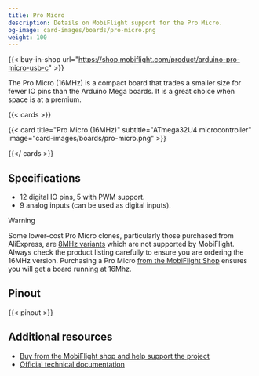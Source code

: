```yaml
---
title: Pro Micro
description: Details on MobiFlight support for the Pro Micro.
og-image: card-images/boards/pro-micro.png
weight: 100
---
```


{{< buy-in-shop url="https://shop.mobiflight.com/product/arduino-pro-micro-usb-c" >}}

The Pro Micro (16MHz) is a compact board that trades a smaller size for fewer IO pins than the Arduino Mega boards. It is a great choice when space is at a premium.

{{< cards >}}

{{< card title="Pro Micro (16MHz)" subtitle="ATmega32U4 microcontroller" image="card-images/boards/pro-micro.png" >}}

{{</ cards >}}

## Specifications

- 12 digital IO pins, 5 with PWM support.
- 9 analog inputs (can be used as digital inputs).

> [!WARNING]
> Some lower-cost Pro Micro clones, particularly those purchased from AliExpress, are
> [8MHz variants](/boards/unsupported/pro-micro-8mhz) which are not supported by MobiFlight.
> Always check the product listing carefully to ensure
> you are ordering the 16MHz version. Purchasing a Pro Micro
> [from the MobiFlight Shop](https://shop.mobiflight.com/product/arduino-pro-micro-usb-c) ensures
> you will get a board running at 16Mhz.

## Pinout

{{< pinout >}}

## Additional resources

- [Buy from the MobiFlight shop and help support the project](https://shop.mobiflight.com/product/arduino-pro-micro-usb-c)
- [Official technical documentation](https://www.sparkfun.com/pro-micro-5v-16mhz.html#documentation)
